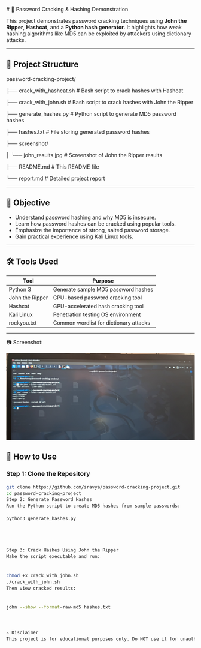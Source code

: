 \# 🔐 Password Cracking & Hashing Demonstration

This project demonstrates password cracking techniques using **John the Ripper**, **Hashcat**, and a **Python hash generator**. It highlights how weak hashing algorithms like MD5 can be exploited by attackers using dictionary attacks.

---

## 📁 Project Structure

password-cracking-project/

├── crack_with_hashcat.sh # Bash script to crack hashes with Hashcat

├── crack_with_john.sh # Bash script to crack hashes with John the Ripper

├── generate_hashes.py # Python script to generate MD5 password hashes

├── hashes.txt # File storing generated password hashes

├── screenshot/

│ └── john_results.jpg # Screenshot of John the Ripper results

├── README.md # This README file

└── report.md # Detailed project report 


---

## 🎯 Objective

- Understand password hashing and why MD5 is insecure.
- Learn how password hashes can be cracked using popular tools.
- Emphasize the importance of strong, salted password storage.
- Gain practical experience using Kali Linux tools.

---

## 🛠 Tools Used

| Tool              | Purpose                              |
|-------------------|------------------------------------|
| Python 3          | Generate sample MD5 password hashes|
| John the Ripper   | CPU-based password cracking tool   |
| Hashcat           | GPU-accelerated hash cracking tool |
| Kali Linux        | Penetration testing OS environment |
| rockyou.txt       | Common wordlist for dictionary attacks|

---



📷 Screenshot:

![John the Ripper Results](screenshots/john_results.jpg)



## 🚀 How to Use

### Step 1: Clone the Repository

```bash
git clone https://github.com/sravya/password-cracking-project.git
cd password-cracking-project
Step 2: Generate Password Hashes
Run the Python script to create MD5 hashes from sample passwords:

python3 generate_hashes.py




Step 3: Crack Hashes Using John the Ripper
Make the script executable and run:


chmod +x crack_with_john.sh
./crack_with_john.sh
Then view cracked results:


john --show --format=raw-md5 hashes.txt



⚠️ Disclaimer
This project is for educational purposes only. Do NOT use it for unauthorized or malicious activities.

